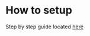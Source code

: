 # How to setup
Step by step guide located [here](https://github.com/vippsas/vipps-invoice-api/blob/master/vipps-invoice-api.md#vipps-invoice-isp-postman-collection)
